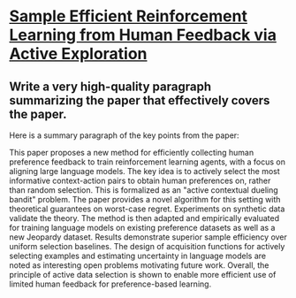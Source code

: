 # [Sample Efficient Reinforcement Learning from Human Feedback via Active   Exploration](https://arxiv.org/abs/2312.00267)

## Write a very high-quality paragraph summarizing the paper that effectively covers the paper.

 Here is a summary paragraph of the key points from the paper:

This paper proposes a new method for efficiently collecting human preference feedback to train reinforcement learning agents, with a focus on aligning large language models. The key idea is to actively select the most informative context-action pairs to obtain human preferences on, rather than random selection. This is formalized as an "active contextual dueling bandit" problem. The paper provides a novel algorithm for this setting with theoretical guarantees on worst-case regret. Experiments on synthetic data validate the theory. The method is then adapted and empirically evaluated for training language models on existing preference datasets as well as a new Jeopardy dataset. Results demonstrate superior sample efficiency over uniform selection baselines. The design of acquisition functions for actively selecting examples and estimating uncertainty in language models are noted as interesting open problems motivating future work. Overall, the principle of active data selection is shown to enable more efficient use of limited human feedback for preference-based learning.

